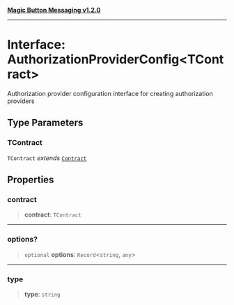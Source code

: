 [**Magic Button Messaging v1.2.0**](../README.md)

***

# Interface: AuthorizationProviderConfig\<TContract\>

Authorization provider configuration interface for creating authorization providers

## Type Parameters

### TContract

`TContract` *extends* [`Contract`](../type-aliases/Contract.md)

## Properties

### contract

> **contract**: `TContract`

***

### options?

> `optional` **options**: `Record`\<`string`, `any`\>

***

### type

> **type**: `string`
